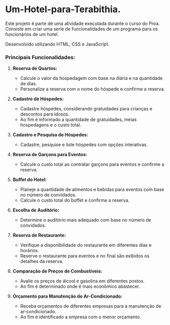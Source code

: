 # Um-Hotel-para-Terabithia.

Este projeto é parte de uma atividade executada durante o curso do Proa. Consiste em criar uma serie de funcionalidades de um programa para os funcionários de um hotel.

Desenvolvido utilizando HTML, CSS e JavaScript.


### **Principais Funcionalidades:**
1. **Reserva de Quartos:**
   - Calcule o valor da hospedagem com base na diária e na quantidade de dias.
   - Personalize a reserva com o nome do hóspede e confirme a reserva.

2. **Cadastro de Hóspedes:**
   - Cadastre hóspedes, considerando gratuidades para crianças e descontos para idosos.
   - Ao fim é informado a quantidade de gratuidades, meias hospedagens e o custo total.

3. **Cadastro e Pesquisa de Hóspedes:**
   - Cadastre, pesquise e liste hóspedes com opções interativas.

4. **Reserva de Garçons para Eventos:**
   - Calcule o custo total ao contratar garçons para eventos e confirme a reserva.

5. **Buffet do Hotel:**
   - Planeje a quantidade de alimentos e bebidas para eventos com base no número de convidados.
   - Calcule o custo total do buffet e confirme a reserva.

6. **Escolha de Auditório:**
   - Determine o auditório mais adequado com base no número de convidados.

7. **Reserva de Restaurante:**
   - Verifique a disponibilidade do restaurante em diferentes dias e horários.
   - Reserve o restaurante para eventos e no final são exibidos os detalhes da reserva.

8. **Comparação de Preços de Combustíveis:**
   - Avalie os preços de álcool e gasolina em diferentes postos.
   - Ao fim é determinado onde é mais econômico abastecer.

9. **Orçamento para Manutenção de Ar-Condicionado:**
   - Receba orçamentos de diferentes empresas para a manutenção de ar-condicionado.
   - Ao fim é identificado a empresa com o menor orçamento.

